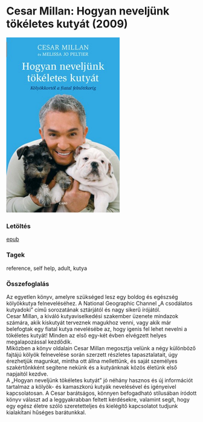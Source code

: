 # <a name="id_1725">Cesar Millan: Hogyan neveljünk tökéletes kutyát (2009)</a>
<img src="https://github.com/BercziSandor/calibre_lib/raw/main/libs/main/Cesar%20Millan/Hogyan%20neveljunk%20tokeletes%20kutyat%20%281725%29/cover.jpg" alt="cover" width="300"/>

### Letöltés
[epub](https://github.com/BercziSandor/calibre_lib/raw/main/libs/main/Cesar%20Millan/Hogyan%20neveljunk%20tokeletes%20kutyat%20%281725%29/Hogyan%20neveljunk%20tokeletes%20kuty%20-%20Cesar%20Millan.epub)

### Tagek
reference, self help, adult, kutya

### Összefoglalás
<div>
<p>Az egyetlen könyv, amelyre szükséged lesz egy boldog és egészség kölyökkutya felneveléséhez. A National Geographic Channel „A csodálatos kutyadoki” című sorozatának sztárjától és nagy sikerű írójától. <br>Cesar Millan, a kiváló kutyaviselkedési szakember üzenete mindazok számára, akik kiskutyát terveznek magukhoz venni, vagy akik már belefogtak egy fiatal kutya nevelésébe az, hogy igenis fel lehet nevelni a tökéletes kutyát! Minden az első egy-két évben elvégzett helyes megalapozással kezdődik. <br>Miközben a könyv oldalain Cesar Millan megosztja velünk a négy különböző fajtájú kölyök felnevelése során szerzett részletes tapasztalatait, úgy érezhetjük magunkat, mintha ott állna mellettünk, és saját személyes szakértőnkként segítene nekünk és a kutyánknak közös életünk első napjaitól kezdve. <br>A „Hogyan neveljünk tökéletes kutyát” jó néhány hasznos és új információt tartalmaz a kölyök- és kamaszkorú kutyák nevelésével és igényeivel kapcsolatosan. A Cesar barátságos, könnyen befogadható stílusában íródott könyv választ ad a leggyakrabban feltett kérdésekre, valamint segít, hogy egy egész életre szóló szeretetteljes és kielégítő kapcsolatot tudjunk kialakítani hűséges barátunkkal.</p></div>


